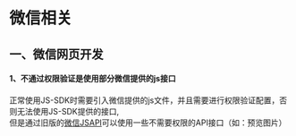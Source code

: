微信相关
====
一、微信网页开发
----
#### 1、不通过权限验证是使用部分微信提供的js接口
正常使用JS-SDK时需要引入微信提供的js文件，并且需要进行权限验证配置，否则无法使用JS-SDK提供的接口,    
但是通过旧版的[微信JSAPI](https://github.com/Tencent/weui/wiki/%E5%BE%AE%E4%BF%A1JSAPI)可以使用一些不需要权限的API接口（如：预览图片） 
